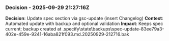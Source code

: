 ### Decision - 2025-09-29 21:27:16Z
**Decision**: Update spec section via gsc-update (insert Changelog)
**Context**: Automated update with backup and optional validation
**Impact**: Keeps spec current; backup created at .specify\state\backups\spec-update-83ee79a3-402e-459e-9241-16aba821f093.md.20250929-212716.bak
